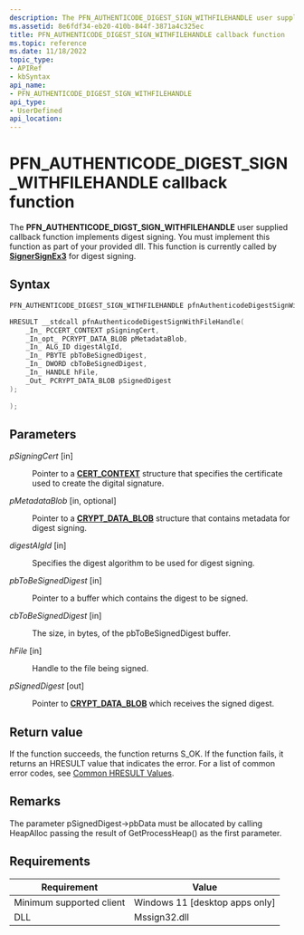```yaml
---
description: The PFN_AUTHENTICODE_DIGEST_SIGN_WITHFILEHANDLE user supplied callback function implements digest signing.
ms.assetid: 8e6fdf34-eb20-410b-844f-3871a4c325ec
title: PFN_AUTHENTICODE_DIGEST_SIGN_WITHFILEHANDLE callback function
ms.topic: reference
ms.date: 11/18/2022
topic_type: 
- APIRef
- kbSyntax
api_name: 
- PFN_AUTHENTICODE_DIGEST_SIGN_WITHFILEHANDLE
api_type: 
- UserDefined
api_location: 
---
```


# PFN\_AUTHENTICODE\_DIGEST\_SIGN\_WITHFILEHANDLE callback function

The **PFN_AUTHENTICODE_DIGST_SIGN_WITHFILEHANDLE** user supplied callback function implements digest signing. You must implement this function as part of your provided dll. This function is currently called by [**SignerSignEx3**](signersignex3.md) for digest signing.

## Syntax


```C++
PFN_AUTHENTICODE_DIGEST_SIGN_WITHFILEHANDLE pfnAuthenticodeDigestSignWithFileHandle;

HRESULT __stdcall pfnAuthenticodeDigestSignWithFileHandle(
    _In_ PCCERT_CONTEXT pSigningCert,                        
    _In_opt_ PCRYPT_DATA_BLOB pMetadataBlob,                 
    _In_ ALG_ID digestAlgId,                                 
    _In_ PBYTE pbToBeSignedDigest, 
    _In_ DWORD cbToBeSignedDigest,    
    _In_ HANDLE hFile,                   
    _Out_ PCRYPT_DATA_BLOB pSignedDigest                     
);
                     
);


```



## Parameters

<dl> <dt>

*pSigningCert* \[in\]
</dt> <dd>

Pointer to a [**CERT_CONTEXT**](/windows/win32/api/wincrypt/ns-wincrypt-cert_context) structure that specifies the certificate used to create the digital signature. 

</dd> <dt>

*pMetadataBlob* \[in, optional\]
</dt> <dd>

Pointer to a [**CRYPT_DATA_BLOB**](/windows/win32/api/wincrypt/ns-wincrypt-crypt_integer_blob) structure that contains metadata for digest signing. 

</dd> <dt>

*digestAlgId* \[in\]
</dt> <dd>

Specifies the digest algorithm to be used for digest signing.

</dd> <dt>

*pbToBeSignedDigest* \[in\]
</dt> <dd>

Pointer to a buffer which contains the digest to be signed. 

</dd> <dt>

*cbToBeSignedDigest* \[in\]
</dt> <dd>

The size, in bytes, of the pbToBeSignedDigest buffer. 
</dd> <dt>

*hFile* \[in\]
</dt> <dd>

Handle to the file being signed.

</dd><dt>

*pSignedDigest* \[out\]
</dt> <dd>

Pointer to [**CRYPT_DATA_BLOB**](/windows/win32/api/wincrypt/ns-wincrypt-crypt_integer_blob) which receives the signed digest.

</dd> </dl>

## Return value

If the function succeeds, the function returns S_OK.
If the function fails, it returns an HRESULT value that indicates the error. For a list of common error codes, see [Common HRESULT Values](https://learn.microsoft.com/en-us/windows/win32/seccrypto/common-hresult-values).


## Remarks  

The parameter pSignedDigest->pbData must be allocated by calling HeapAlloc passing the result of GetProcessHeap() as the first parameter.


## Requirements



| Requirement | Value |
|-------------------------------------|------------------------------------------------------|
| Minimum supported client<br/> | Windows 11 \[desktop apps only\]<br/>          |
| DLL<br/>                      | Mssign32.dll<br/>                                   |



 

 

